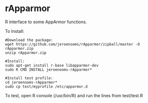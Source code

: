 rApparmor
=========

R interface to some AppArmor functions. 

To Install:

    #Download the package:
    wget https://github.com/jeroenooms/rApparmor/zipball/master -O rApparmor.zip
    unzip rApparmor.zip
    
    #Install:
    sudo apt-get install r-base libapparmor-dev
    sudo R CMD INSTALL jeroenooms-rApparmor*
    
    #Install test profile:
    cd jeroenooms-rApparmor*
    sudo cp test/myprofile /etc/apparmor.d

To test, open R console (/usr/bin/R) and run the lines from test/test.R


